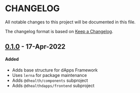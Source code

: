 # CHANGELOG
All notable changes to this project will be documented in this file.

The changelog format is based on [Keep a Changelog](https://keepachangelog.com/en/1.0.0/).

## [0.1.0][0.1.0] - 17-Apr-2022

#### Added

- Adds base structure for dApps Framework
- Uses `lerna` for package maintenance
- Adds `@dhealth/components` subproject
- Adds `@dhealthdapps/frontend` subproject

[0.1.0]: https://github.com/dhealthproject/dapps-framework/releases/tag/v0.1.0

